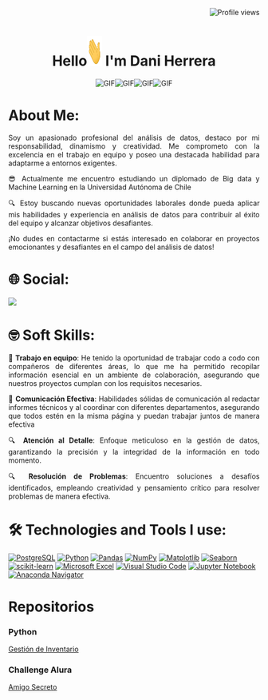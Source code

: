 <p align="right">
  <img src="https://komarev.com/ghpvc/?username=nerdani&color=blue" alt="Profile views">
</p>

<h1 align="center">Hello<img src="https://raw.githubusercontent.com/ABSphreak/ABSphreak/master/gifs/Hi.gif" width="30px" height="60px"> I'm Dani Herrera</h1>


<p align="center">
  <img src="https://media2.giphy.com/media/zMukICnMEZmSf8zvXd/giphy.gif" alt="GIF" width="200"><img src="https://media2.giphy.com/media/zMukICnMEZmSf8zvXd/giphy.gif" alt="GIF" width="200"><img src="https://media2.giphy.com/media/zMukICnMEZmSf8zvXd/giphy.gif" alt="GIF" width="200"><img src="https://media2.giphy.com/media/zMukICnMEZmSf8zvXd/giphy.gif" alt="GIF" width="200">
</p>





# About Me:

<p align="justify">  Soy un apasionado profesional del análisis de datos, destaco por mi responsabilidad, dinamismo y creatividad. Me comprometo con la excelencia en el trabajo en equipo y poseo una destacada habilidad para adaptarme a entornos exigentes.</p>

<p align="justify"> 😎 Actualmente me encuentro estudiando un diplomado de Big data y Machine Learning en la Universidad Autónoma de Chile  </p>

<p align="justify"> 🔍 Estoy buscando nuevas oportunidades laborales donde pueda aplicar mis habilidades y experiencia en análisis de datos para contribuir al éxito del equipo y alcanzar objetivos desafiantes.</p>

<p align="justify"> ¡No dudes en contactarme si estás interesado en colaborar en proyectos emocionantes y desafiantes en el campo del análisis de datos!</p>

# 🌐 Social:

<a title="LinkedIn" href="https://www.linkedin.com/in/danielherreramz/" target="_blank" onclick="window.open('https://www.linkedin.com/in/danielherreramz/', '_blank');"><img src="https://img.shields.io/badge/LinkedIn-0077B5?style=for-the-badge&logo=linkedin&logoColor=white"/></a>


# 🤓 Soft Skills: 

<p align="justify">🤝 <strong>Trabajo en equipo</strong>: He tenido la oportunidad de trabajar codo a codo con compañeros de diferentes áreas, lo que me ha permitido recopilar información esencial en un ambiente de colaboración, asegurando que nuestros proyectos cumplan con los requisitos necesarios.</p>

<p align="justify">💬 <strong>Comunicación Efectiva</strong>: Habilidades sólidas de comunicación al redactar informes técnicos y al coordinar con diferentes departamentos, asegurando que todos estén en la misma página y puedan trabajar juntos de manera efectiva</p>

<p align="justify">🔍 <strong>Atención al Detalle</strong>: Enfoque meticuloso en la gestión de datos, garantizando la precisión y la integridad de la información en todo momento.</p>

<p align="justify">🔍 <strong>Resolución de Problemas</strong>: Encuentro soluciones a desafíos identificados, empleando creatividad y pensamiento crítico para resolver problemas de manera efectiva.</p>


# 🛠️ Technologies and Tools I use:

[![PostgreSQL](https://img.shields.io/badge/PostgreSQL-336791?style=for-the-badge&logo=postgresql&logoColor=white)](https://www.postgresql.org/)
[![Python](https://img.shields.io/badge/Python-3776AB?style=for-the-badge&logo=python&logoColor=yellow)](https://www.python.org/)
[![Pandas](https://img.shields.io/badge/Pandas-150458?style=for-the-badge&logo=pandas&logoColor=white)](https://pandas.pydata.org/)
[![NumPy](https://img.shields.io/badge/NumPy-013243?style=for-the-badge&logo=numpy&logoColor=white)](https://numpy.org/)
[![Matplotlib](https://img.shields.io/badge/Matplotlib-007ACC?style=for-the-badge&logo=matplotlib&logoColor=white)](https://matplotlib.org/)
[![Seaborn](https://img.shields.io/badge/Seaborn-388E3C?style=for-the-badge&logo=seaborn&logoColor=white)](https://seaborn.pydata.org/)
[![scikit-learn](https://img.shields.io/badge/scikit_learn-F7931E?style=for-the-badge&logo=scikit-learn&logoColor=white)](https://scikit-learn.org/)
[![Microsoft Excel](https://img.shields.io/badge/Microsoft_Excel-217346?style=for-the-badge&logo=microsoft-excel&logoColor=white)](https://www.microsoft.com/en-us/microsoft-365/excel)
[![Visual Studio Code](https://img.shields.io/badge/Visual_Studio_Code-007ACC?style=for-the-badge&logo=visual-studio-code&logoColor=white)](https://code.visualstudio.com/)
[![Jupyter Notebook](https://img.shields.io/badge/Jupyter_Notebook-F37626?style=for-the-badge&logo=jupyter&logoColor=white)](https://jupyter.org/)
[![Anaconda Navigator](https://img.shields.io/badge/Anaconda_Navigator-44A833?style=for-the-badge&logo=anaconda&logoColor=white)](https://www.anaconda.com/products/individual)


# Repositorios
### Python
[Gestión de Inventario](https://github.com/nerdani/inventario)

### Challenge Alura
[Amigo Secreto](https://github.com/nerdani/Challenge_Alura-Amigo_Secreto/blob/main/README.md)


